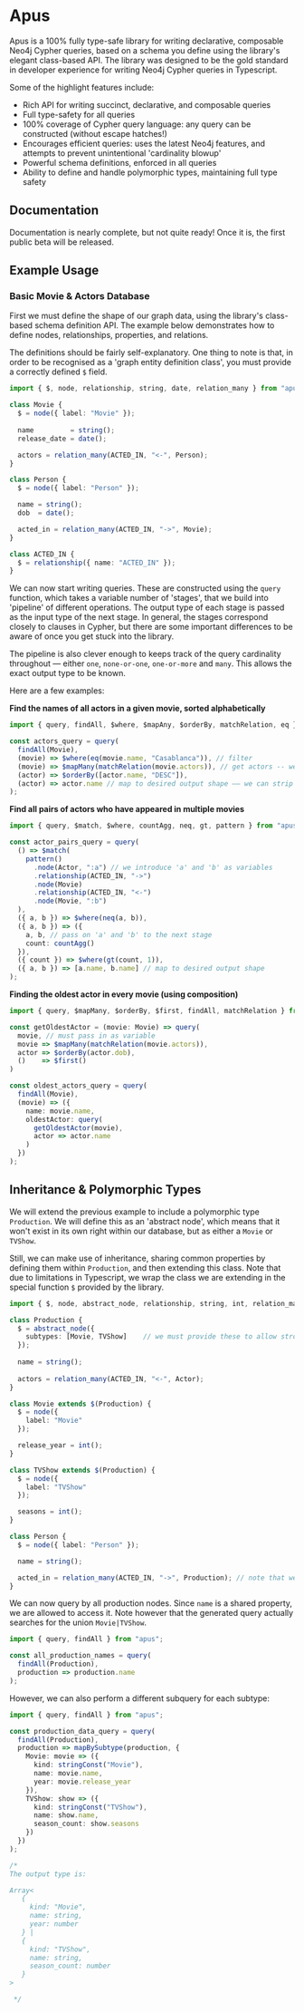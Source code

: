 
# Apus

Apus is a 100% fully type-safe library for writing declarative, composable Neo4j Cypher queries, based on a schema you define using the library's elegant class-based API. The library was designed to be the gold standard in developer experience for writing Neo4j Cypher queries in Typescript.

Some of the highlight features include:
- Rich API for writing succinct, declarative, and composable queries
- Full type-safety for all queries
- 100% coverage of Cypher query language: any query can be constructed (without escape hatches!)
- Encourages efficient queries: uses the latest Neo4j features, and attempts to prevent unintentional 'cardinality blowup'
- Powerful schema definitions, enforced in all queries
- Ability to define and handle polymorphic types, maintaining full type safety

## Documentation

Documentation is nearly complete, but not quite ready! Once it is, the first public beta will be released.

## Example Usage

### Basic Movie & Actors Database 

First we must define the shape of our graph data, using the library's class-based schema definition API. The example below demonstrates how to define nodes, relationships, properties, and relations.

The definitions should be fairly self-explanatory. One thing to note is that, in order to be recognised as a 'graph entity definition class', you must provide a correctly defined `$` field.

```ts
import { $, node, relationship, string, date, relation_many } from "apus/schema";

class Movie {
  $ = node({ label: "Movie" });
  
  name         = string();
  release_date = date();

  actors = relation_many(ACTED_IN, "<-", Person);
}

class Person {
  $ = node({ label: "Person" });

  name = string();
  dob  = date();

  acted_in = relation_many(ACTED_IN, "->", Movie);
}

class ACTED_IN {
  $ = relationship({ name: "ACTED_IN" });
}

```

We can now start writing queries. These are constructed using the `query` function, which takes a variable number of 'stages', that we build into 'pipeline' of different operations. The output type of each stage is passed as the input type of the next stage. In general, the stages correspond closely to clauses in Cypher, but there are some important differences to be aware of once you get stuck into the library.

The pipeline is also clever enough to keeps track of the query cardinality throughout — either `one`, `none-or-one`, `one-or-more` and `many`. This allows the exact output type to be known.

Here are a few examples:

**Find the names of all actors in a given movie, sorted alphabetically**

```ts
import { query, findAll, $where, $mapAny, $orderBy, matchRelation, eq } from "apus";

const actors_query = query(
  findAll(Movie),
  (movie) => $where(eq(movie.name, "Casablanca")), // filter
  (movie) => $mapMany(matchRelation(movie.actors)), // get actors -- we use $mapMany to signal that each input row can produce multiple output rows 
  (actor) => $orderBy([actor.name, "DESC"]),
  (actor) => actor.name // map to desired output shape —— we can strip away properties we don't need
); 
```

**Find all pairs of actors who have appeared in multiple movies**

```ts
import { query, $match, $where, countAgg, neq, gt, pattern } from "apus";

const actor_pairs_query = query(
  () => $match(
    pattern()
      .node(Actor, ":a") // we introduce 'a' and 'b' as variables
      .relationship(ACTED_IN, "->")
      .node(Movie)
      .relationship(ACTED_IN, "<-")
      .node(Movie, ":b")
  ),
  ({ a, b }) => $where(neq(a, b)),
  ({ a, b }) => ({
    a, b, // pass on 'a' and 'b' to the next stage
    count: countAgg()
  }),
  ({ count }) => $where(gt(count, 1)),
  ({ a, b }) => [a.name, b.name] // map to desired output shape
); 
```

**Finding the oldest actor in every movie (using composition)**

```ts
import { query, $mapMany, $orderBy, $first, findAll, matchRelation } from "apus";

const getOldestActor = (movie: Movie) => query(
  movie, // must pass in as variable
  movie => $mapMany(matchRelation(movie.actors)),
  actor => $orderBy(actor.dob),
  ()    => $first()
)

const oldest_actors_query = query(
  findAll(Movie),
  (movie) => ({
    name: movie.name,
    oldestActor: query(
      getOldestActor(movie),
      actor => actor.name
    )
  })
); 
```

## Inheritance & Polymorphic Types

We will extend the previous example to include a polymorphic type `Production`. We will define this as an 'abstract node', which means that it won't exist in its own right within our database, but as either a `Movie` or `TVShow`.

Still, we can make use of inheritance, sharing common properties by defining them within `Production`, and then extending this class. Note that due to limitations in Typescript, we wrap the class we are extending in the special function `$` provided by the library.

```ts
import { $, node, abstract_node, relationship, string, int, relation_many } from "apus/schema";

class Production {
  $ = abstract_node({
    subtypes: [Movie, TVShow]    // we must provide these to allow strong typing of subtypes 
  });
  
  name = string();
  
  actors = relation_many(ACTED_IN, "<-", Actor);
}

class Movie extends $(Production) {
  $ = node({
    label: "Movie"
  });

  release_year = int();
}

class TVShow extends $(Production) {
  $ = node({
    label: "TVShow"
  });

  seasons = int();
}

class Person {
  $ = node({ label: "Person" });

  name = string();

  acted_in = relation_many(ACTED_IN, "->", Production); // note that we can use the polymporphic type here 
}

```

We can now query by all production nodes. Since `name` is a shared property, we are allowed to access it. Note however that the generated query actually searches for the union `Movie|TVShow`.

```ts
import { query, findAll } from "apus";

const all_production_names = query(
  findAll(Production),
  production => production.name
);
```

However, we can also perform a different subquery for each subtype:

```ts
import { query, findAll } from "apus";

const production_data_query = query(
  findAll(Production),
  production => mapBySubtype(production, {
    Movie: movie => ({
      kind: stringConst("Movie"),
      name: movie.name,
      year: movie.release_year
    }),
    TVShow: show => ({
      kind: stringConst("TVShow"),
      name: show.name,
      season_count: show.seasons
    })
  })
);

/*
The output type is:

Array<
   {
     kind: "Movie",
     name: string,
     year: number
   } |
   {
     kind: "TVShow",
     name: string,
     season_count: number
   }
>

 */

```